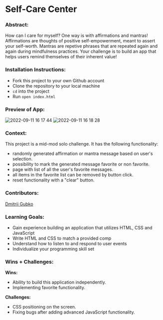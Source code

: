 # Self-Care Center

### Abstract:

How can I care for myself? One way is with affirmations and mantras!
Affirmations are thoughts of positive self-empowerment, meant to assert your self-worth.
Mantras are repetive phrases that are repeated again and again during mindfulness practices. Your challenge is to build an app that helps users remind themselves of their inherent value!

### Installation Instructions:

- Fork this project to your own Github account
- Clone the repository to your local machine
- `cd` into the project
- Run `open index.html`

### Preview of App:

![2022-09-11 16 17 44](https://user-images.githubusercontent.com/105132801/189551634-3bd93d5f-9dff-4b6b-97ab-4addc651ea10.gif)
![2022-09-11 16 18 28](https://user-images.githubusercontent.com/105132801/189551636-52e23b05-bad1-48cf-a5f7-1b484a3b6763.gif)

### Context:

This project is a mid-mod solo challenge. It has the following functionality:

- randomly generated affirmation or mantra message based on user's selection.
- possibility to mark the generated message favorite or non favorite.
- page with list of all the user's favorite messages.
- all items in the favorite list can be removed by button click.
- reset functionality with a "clear" button.

### Contributors:

[Dmitrii Gubko](https://github.com/dgubko)

### Learning Goals:

- Gain experience building an application that utilizes HTML, CSS and JavaScript
- Write HTML and CSS to match a provided comp
- Understand how to listen to and respond to user events
- Individualize your programming skill set

### Wins + Challenges:

**Wins:**

- Ability to build this application independently.
- Implementing favorite functionality.

**Challenges:**

- CSS positioning on the screen.
- Fixing bugs after adding advanced JavaScript functionality.
